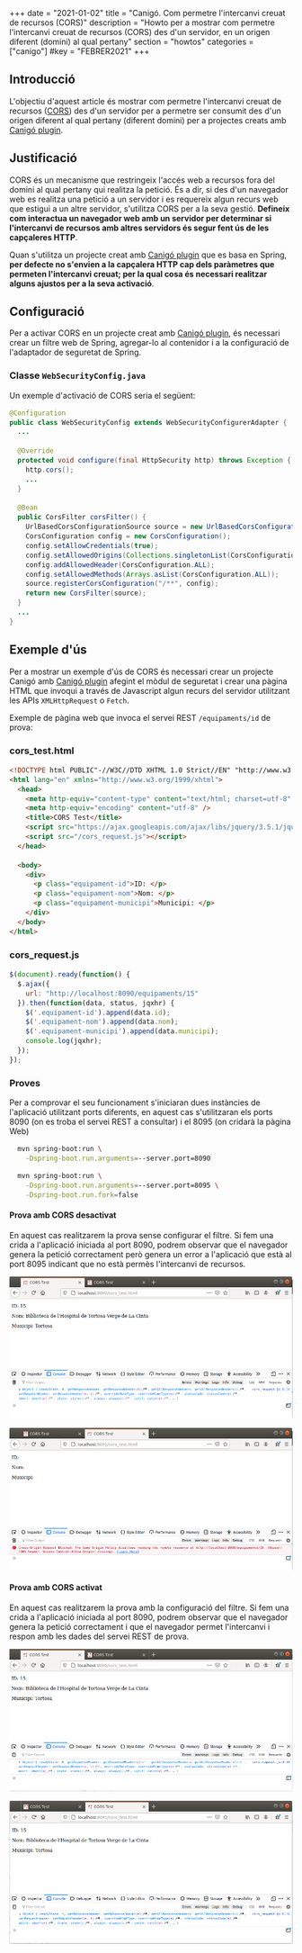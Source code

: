 +++
date        = "2021-01-02"
title       = "Canigó. Com permetre l'intercanvi creuat de recursos (CORS)"
description = "Howto per a mostrar com permetre l'intercanvi creuat de recursos (CORS) des d'un servidor, en un origen diferent (domini) al qual pertany"
section     = "howtos"
categories  = ["canigo"]
#key        = "FEBRER2021"
+++


## Introducció

L'objectiu d'aquest article és mostrar com permetre l'intercanvi creuat de recursos ([CORS](https://www.w3.org/wiki/CORS_Enabled))
des d'un servidor per a permetre ser consumit des d'un origen diferent al qual pertany (diferent domini) per a projectes creats
amb [Canigó plugin](https://canigo.ctti.gencat.cat/canigo/entorn-desenvolupament/).

## Justificació

CORS és un mecanisme que restringeix l'accés web a recursos fora del domini al qual pertany qui realitza la petició.
És a dir, si des d'un navegador web es realitza una petició a un servidor i es requereix algun recurs web que estigui a un altre servidor,
s'utilitza CORS per a la seva gestió. **Defineix com interactua un navegador web amb un servidor per determinar si l'intercanvi de recursos
amb altres servidors és segur fent ús de les capçaleres HTTP**.

Quan s'utilitza un projecte creat amb [Canigó plugin](https://canigo.ctti.gencat.cat/canigo/entorn-desenvolupament/) que es
basa en Spring, **per defecte no s'envien a la capçalera HTTP cap dels paràmetres que permeten l'intercanvi creuat; per la qual cosa és necessari
realitzar alguns ajustos per a la seva activació**.


## Configuració

Per a activar CORS en un projecte creat amb [Canigó plugin](https://canigo.ctti.gencat.cat/canigo/entorn-desenvolupament/),
és necessari crear un filtre web de Spring, agregar-lo al contenidor i a la configuració de l'adaptador de seguretat de Spring.

### Classe `WebSecurityConfig.java`

Un exemple d'activació de CORS seria el següent:

```java
@Configuration
public class WebSecurityConfig extends WebSecurityConfigurerAdapter {
  ...

  @Override
  protected void configure(final HttpSecurity http) throws Exception {
    http.cors();
    ...
  }

  @Bean
  public CorsFilter corsFilter() {
    UrlBasedCorsConfigurationSource source = new UrlBasedCorsConfigurationSource();
    CorsConfiguration config = new CorsConfiguration();
    config.setAllowCredentials(true);
    config.setAllowedOrigins(Collections.singletonList(CorsConfiguration.ALL));
    config.addAllowedHeader(CorsConfiguration.ALL);
    config.setAllowedMethods(Arrays.asList(CorsConfiguration.ALL));
    source.registerCorsConfiguration("/**", config);
    return new CorsFilter(source);
  }
  ...
}
```

## Exemple d'ús

Per a mostrar un exemple d'ús de CORS és necessari crear un projecte Canigó amb
[Canigó plugin](https://canigo.ctti.gencat.cat/canigo/entorn-desenvolupament/) afegint el mòdul de seguretat i
crear una pàgina HTML que invoqui a través de Javascript algun recurs del servidor utilitzant les APIs `XMLHttpRequest` o `Fetch`.

Exemple de pàgina web que invoca el servei REST `/equipaments/id` de prova:

### cors_test.html

```html
<!DOCTYPE html PUBLIC"-//W3C//DTD XHTML 1.0 Strict//EN" "http://www.w3.org/TR/xhtml1/DTD/xhtml1-strict.dtd">
<html lang="en" xmlns="http://www.w3.org/1999/xhtml">
  <head>
    <meta http-equiv="content-type" content="text/html; charset=utf-8" />
    <meta http-equiv="encoding" content="utf-8" />
    <title>CORS Test</title>
    <script src="https://ajax.googleapis.com/ajax/libs/jquery/3.5.1/jquery.min.js"></script>
    <script src="/cors_request.js"></script>
  </head>

  <body>
    <div>
      <p class="equipament-id">ID: </p>
      <p class="equipament-nom">Nom: </p>
      <p class="equipament-municipi">Municipi: </p>
    </div>
  </body>
</html>
```

### cors_request.js

```javascript
$(document).ready(function() {
  $.ajax({
    url: "http://localhost:8090/equipaments/15"
  }).then(function(data, status, jqxhr) {
    $('.equipament-id').append(data.id);
    $('.equipament-nom').append(data.nom);
    $('.equipament-municipi').append(data.municipi);
    console.log(jqxhr);
  });
});
```

### Proves 

Per a comprovar el seu funcionament s'iniciaran dues instàncies de l'aplicació utilitzant ports diferents, en aquest cas
s'utilitzaran els ports 8090 (on es troba el servei REST a consultar) i el 8095 (on cridarà la pàgina Web)

```sh
  mvn spring-boot:run \
    -Dspring-boot.run.arguments=--server.port=8090
```

```sh
  mvn spring-boot:run \
    -Dspring-boot.run.arguments=--server.port=8095 \
    -Dspring-boot.run.fork=false
```


#### Prova amb CORS desactivat

En aquest cas realitzarem la prova sense configurar el filtre. Si fem una crida a l'aplicació iniciada
al port 8090, podrem observar que el navegador genera la petició correctament però genera un error a l'aplicació que
està al port 8095 indicant que no està permès l'intercanvi de recursos.

![Spring CORS Ejemplo 1](/images/howtos/2021-01-02_spring_cors_example1.png)

![Spring CORS Ejemplo 2](/images/howtos/2021-01-02_spring_cors_example2.png)


#### Prova amb CORS activat

En aquest cas realitzarem la prova amb la configuració del filtre. Si fem una crida a l'aplicació iniciada
al port 8090, podrem observar que el navegador genera la petició correctament i que el navegador permet l'intercanvi i
respon amb les dades del servei REST de prova.

![Spring CORS Ejemplo 3](/images/howtos/2021-01-02_spring_cors_example3.png)

![Spring CORS Ejemplo 4](/images/howtos/2021-01-02_spring_cors_example4.png)
